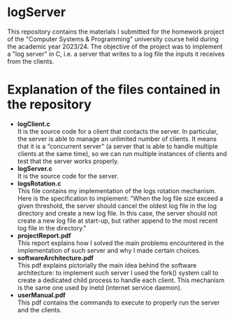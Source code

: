# logServer
This repository contains the materials I submitted for the homework project of the "Computer Systems & Programming" university course held during the academic year 2023/24.
The objective of the project was to implement a "log server" in C,  i.e. a server that writes to a log file the inputs it receives from the clients.

# Explanation of the files contained in the repository
- **logClient.c**<br>
It is the source code for a client that contacts the server. In particular, the server is able to manage an unlimited number of clients. It means that it is a “concurrent server” (a server that is able to handle multiple clients at the same time), so we can run multiple instances of clients and test that the server works properly.
- **logServer.c**<br>
It is the source code for the server.
- **logsRotation.c**<br>
This file contains my implementation of the logs rotation mechanism. Here is the specification to implement: "When the log file size exceed a given threshold, the server should cancel the oldest log file in the log directory and create a new log file. In this case, the server should not create a new log file at start-up, but rather append to the most recent log file in the directory."
- **projectReport.pdf**<br>
This report explains how I solved the main problems encountered in the implementation of such server and why I made certain choices.
- **softwareArchitecture.pdf**<br>
This pdf explains pictorially the main idea behind the software architecture: to implement such server I used the fork() system call to create a dedicated child process to handle each client. This mechanism is the same one used by inetd (internet service daemon).
- **userManual.pdf**<br>
This pdf contains the commands to execute to properly run the server and the clients.
